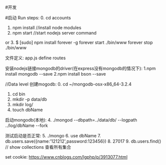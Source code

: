 #开发

#启动
Run steps:
0. cd accounts
1. npm install //install node modules
2. npm start //start nodejs server command

or
3.  $ [sudo] npm install forever -g
forever start ./bin/www
forever stop ./bin/www

文件定义:
app.js define routes

安装nodejs链接mongodb的driver(在express没有mongodb的情况下):
1.npm install mongodb --save
2.npm install bson --save

//Data level
创建mogodb:
0. cd ~/mongodb-osx-x86_64-3.2.4
1. cd bin
2. mkdir -p data/db
3. mkdir log/
4. touch dbName


启动mongodb(本地):
4. ./mongod --dbpath=../data/db/ --logpath ../log/dbName --fork

测试启动是否正常:
5. ./mongo
6. use dbName
7. db.users.save({name:'121212',password:123456})
8. 27017
9. db.users.find()
//
show collections 查看所有集合

set cookie: 
https://www.cnblogs.com/lgphp/p/3913077.html


